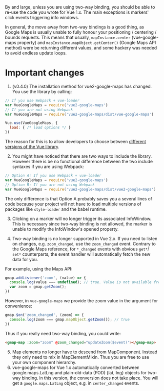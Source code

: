 By and large, unless you are using two-way binding,
you should be able to re-use the code you wrote for Vue 1.x.
The main exceptions is markers' click events triggering info windows.

In general,
the move away from two-way bindings is a good thing, as Google Maps is usually
unable to fully honour your positioning / centering / bounds requests. This means that
usually, `mapInstance.center` (vue-google-maps property) and
`mapInstance.mapObject.getCenter()`
(Google Maps API method) were be returning different values, and some
hackery was needed to avoid endless update loops.

# Important changes

1. (v0.4.0) The installation method for vue2-google-maps has changed.
You use the library by calling:

```js
// If you use Webpack + vue-loader
var VueGoogleMaps = require('vue2-google-maps')
// If you are not using Webpack
var VueGoogleMaps = require('vue2-google-maps/dist/vue-google-maps')

Vue.use(VueGoogleMaps, {
  load: { /* load options */ }
})
```

The reason for this is to allow developers to choose between
[different versions of the Vue library](https://vuejs.org/v2/guide/installation.html#Standalone).

2. You might have noticed that there are two ways to include
the library. However there is be no functional difference
between the two include syntaxes if you are using Webpack:
```js
// Option A: If you use Webpack + vue-loader
var VueGoogleMaps = require('vue2-google-maps')
// Option B: If you are not using Webpack
var VueGoogleMaps = require('vue2-google-maps/dist/vue2-google-maps')
```

The only difference is that Option A probably saves you a several
lines of code because your project will not have to load multiple
versions of packages like `style-loader` and the babel runtime.

3. Clicking on a marker will no longer trigger its associated InfoWindow. This
  is necessary since two-way binding is not allowed, the marker is
  unable to modify the InfoWindow's opened property.

4. Two-way binding is no longer supported in Vue 2.x. If you need to listen on
    changes, e.g. `zoom_changed`, use the `zoom_changed` event. Contrary
    to the Google Maps reference, for `*_changed` events with obvious `get*`/
    `set*` counterparts, the event handler will automatically fetch the new
    data for you.

For example, using the Maps API:
```js
gmap.addListener('zoom', (value) => {
  console.log(value === undefined); // true. Value is not available from argument
  var zoom = gmap.getZoom();
})
```

However, in `vue-google-maps` we provide the zoom value in the argument for
convenience:
```js
gmap.$on('zoom_changed', (zoom) => {
  console.log(zoom === gmap.mapObject.getZoom()); // true
})
```

Thus if you really need two-way binding, you could write:
```html
<gmap-map :zoom="zoom" @zoom_changed="updateZoom($event)"></gmap-map>
```

5. Map elements no longer have to descend from MapComponent. Instead they only
need to mix in MapElementMixin. Thus you are free to use your own component hierarchy.
6. vue-google-maps for Vue 1.x automatically converted between google.maps.LatLng and
  plain-old-data (POD) {lat, lng} objects for two-way binding. In this version, the conversion does
  not take place. You will get a `google.maps.LatLng` object, e.g. in `center_changed`
  events.
